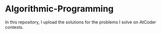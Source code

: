 # Algorithmic-Programming

In this repository, I upload the solutions for the problems I solve on AtCoder contests.
